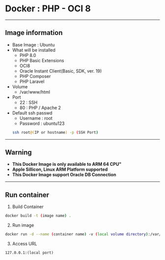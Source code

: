 Docker : PHP - OCI 8
===
***
## Image information
- Base Image : Ubuntu
- What will be installed
    - PHP 8.0
    - PHP Basic Extensions
    - OCI8
    - Oracle Instant Client(Basic, SDK, ver. 19)
    - PHP Composer
    - PHP Laravel
- Volume
    - /var/www/html
- Port
    - 22 : SSH 
    - 80 : PHP / Apache 2
- Default ssh passwd
    - Username : root
    - Password : ubuntu123
    ```bash
    ssh root@(IP or hostname) -p (SSH Port)
    ```
***
## Warning
- **This Docker Image is only available to ARM 64 CPU"**
- **Apple Sillicon, Linux ARM Platform supported**
- **This Docker Image support Oracle DB Connection**
***
## Run container
1. Build Container

```bash
docker build -t (image name) .
```

2. Run image

```bash
docker run -d --name (container name) -v (local volume directory):/var/www/html -p (local port):80 (image name)
```

3. Access URL

```text 
127.0.0.1:(local port)
```